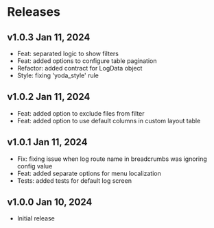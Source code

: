 # Releases

## v1.0.3 Jan 11, 2024 

- Feat: separated logic to show filters
- Feat: added options to configure table pagination
- Refactor: added contract for LogData object
- Style: fixing 'yoda_style' rule

## v1.0.2 Jan 11, 2024 

- Feat: added option to exclude files from filter
- Feat: added option to use default columns in custom layout table

## v1.0.1 Jan 11, 2024 

- Fix: fixing issue when log route name in breadcrumbs was ignoring config value
- Feat: added separate options for menu localization
- Tests: added tests for default log screen

## v1.0.0 Jan 10, 2024 

- Initial release

